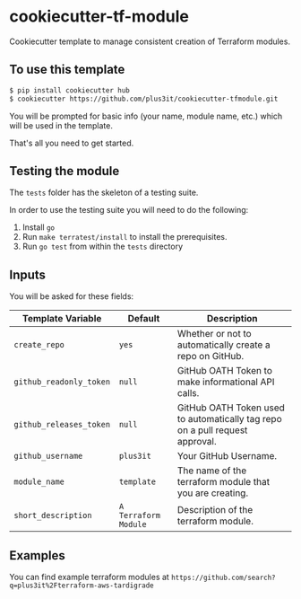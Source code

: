 # cookiecutter-tf-module

Cookiecutter template to manage consistent creation of Terraform modules.

## To use this template

```bash
$ pip install cookiecutter hub
$ cookiecutter https://github.com/plus3it/cookiecutter-tfmodule.git
```

You will be prompted for basic info (your name, module name, etc.) which will be used in the template.

That's all you need to get started.

## Testing the module

The `tests` folder has the skeleton of a testing suite.

In order to use the testing suite you will need to do the following:

1. Install `go`
2. Run `make terratest/install` to install the prerequisites.
3. Run `go test` from within the `tests` directory

## Inputs

You will be asked for these fields:

| Template Variable  | Default | Description |
| ------------------ | ------- | ----------- |
| ``create_repo`` | ``yes`` | Whether or not to automatically create a repo on GitHub. |
| ``github_readonly_token`` | ``null`` | GitHub OATH Token to make informational API calls. |
| ``github_releases_token`` | ``null`` | GitHub OATH Token used to automatically tag repo on a pull request approval. |
| ``github_username`` | ``plus3it`` | Your GitHub Username. |
| ``module_name`` | ``template`` | The name of the terraform module that you are creating. |
| ``short_description`` | ``A Terraform Module`` | Description of the terraform module. |

## Examples

You can find example terraform modules at `https://github.com/search?q=plus3it%2Fterraform-aws-tardigrade`
